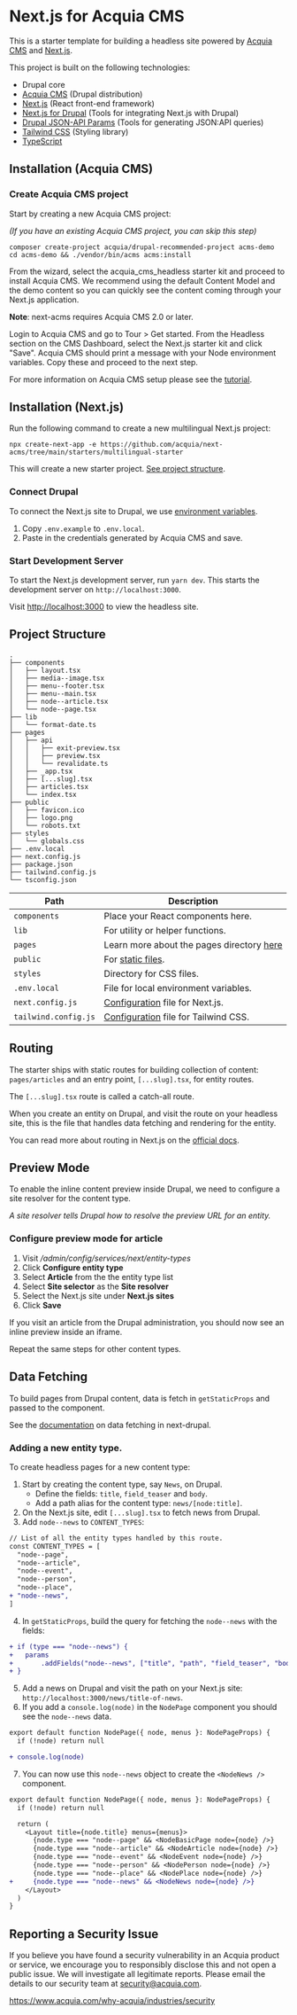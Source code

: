 # Next.js for Acquia CMS

This is a starter template for building a headless site powered by [Acquia CMS](https://www.acquia.com/products/drupal-cloud/acquia-cms) and [Next.js](https://nextjs.org).

This project is built on the following technologies:

- Drupal core
- [Acquia CMS](https://github.com/acquia/acquia_cms) (Drupal distribution)
- [Next.js](https://nextjs.org) (React front-end framework)
- [Next.js for Drupal](https://next-drupal.org) (Tools for integrating Next.js with Drupal)
- [Drupal JSON-API Params](https://github.com/d34dman/drupal-jsonapi-params) (Tools for generating JSON:API queries)
- [Tailwind CSS](https://taiwindcss.com) (Styling library)
- [TypeScript](http://typescriptlang.org)

## Installation (Acquia CMS)

### Create Acquia CMS project

Start by creating a new Acquia CMS project:

_(If you have an existing Acquia CMS project, you can skip this step)_

```
composer create-project acquia/drupal-recommended-project acms-demo
cd acms-demo && ./vendor/bin/acms acms:install
```

From the wizard, select the acquia_cms_headless starter kit and proceed to install Acquia CMS. We recommend using the default
Content Model and the demo content so you can quickly see the content coming through your Next.js application.

**Note**: next-acms requires Acquia CMS 2.0 or later.

Login to Acquia CMS and go to Tour > Get started. From the Headless section on the CMS Dashboard, select the Next.js starter kit and click "Save".
Acquia CMS should print a message with your Node environment variables. Copy these and proceed to the next step.

For more information on Acquia CMS setup please see the [tutorial](https://dev.acquia.com/tutorial/nextjs-acquia-setting-acquia-cms).

## Installation (Next.js)

Run the following command to create a new multilingual Next.js project:

```
npx create-next-app -e https://github.com/acquia/next-acms/tree/main/starters/multilingual-starter
```

This will create a new starter project. [See project structure](#project-structure).

### Connect Drupal

To connect the Next.js site to Drupal, we use [environment variables](https://next-drupal.org/docs/environment-variables).

1. Copy `.env.example` to `.env.local`.
2. Paste in the credentials generated by Acquia CMS and save.

### Start Development Server

To start the Next.js development server, run `yarn dev`. This starts the development server on `http://localhost:3000`.

Visit [http://localhost:3000](http://localhost:3000) to view the headless site.

## Project Structure

```
.
├── components
│   ├── layout.tsx
│   ├── media--image.tsx
│   ├── menu--footer.tsx
│   ├── menu--main.tsx
│   ├── node--article.tsx
│   └── node--page.tsx
├── lib
│   └── format-date.ts
├── pages
│   ├── api
│   │   ├── exit-preview.tsx
│   │   ├── preview.tsx
│   │   └── revalidate.ts
│   ├── _app.tsx
│   ├── [...slug].tsx
│   ├── articles.tsx
│   └── index.tsx
├── public
│   ├── favicon.ico
│   ├── logo.png
│   └── robots.txt
├── styles
│   └── globals.css
├── .env.local
├── next.config.js
├── package.json
├── tailwind.config.js
└── tsconfig.json
```

| Path                 | Description                                                                                          |
| -------------------- | ---------------------------------------------------------------------------------------------------- |
| `components`         | Place your React components here.                                                                    |
| `lib`                | For utility or helper functions.                                                                     |
| `pages`              | Learn more about the pages directory [here](https://nextjs.org/docs/basic-features/pages)            |
| `public`             | For [static files](https://nextjs.org/docs/basic-features/static-file-serving).                      |
| `styles`             | Directory for CSS files.                                                                             |
| `.env.local`         | File for local environment variables.                                                                |
| `next.config.js`     | [Configuration](https://nextjs.org/docs/api-reference/next.config.js/introduction) file for Next.js. |
| `tailwind.config.js` | [Configuration](https://tailwindcss.com/docs/configuration) file for Tailwind CSS.                   |

## Routing

The starter ships with static routes for building collection of content: `pages/articles` and an entry point, `[...slug].tsx`, for entity routes.

The `[...slug].tsx` route is called a catch-all route.

When you create an entity on Drupal, and visit the route on your headless site, this is the file that handles data fetching and rendering for the entity.

You can read more about routing in Next.js on the [official docs](https://nextjs.org/docs/routing/introduction).

## Preview Mode

To enable the inline content preview inside Drupal, we need to configure a site resolver for the content type.

_A *site resolver* tells Drupal how to resolve the preview URL for an entity._

### Configure preview mode for article

1. Visit _/admin/config/services/next/entity-types_
2. Click **Configure entity type**
3. Select **Article** from the the entity type list
4. Select **Site selector** as the **Site resolver**
5. Select the Next.js site under **Next.js sites**
6. Click **Save**

If you visit an article from the Drupal administration, you should now see an inline preview inside an iframe.

Repeat the same steps for other content types.

## Data Fetching

To build pages from Drupal content, data is fetch in `getStaticProps` and passed to the component.

See the [documentation](https://next-drupal.org/docs/data-fetching) on data fetching in next-drupal.

### Adding a new entity type.

To create headless pages for a new content type:

1. Start by creating the content type, say `News`, on Drupal.
   - Define the fields: `title`, `field_teaser` and `body`.
   - Add a path alias for the content type: `news/[node:title]`.
2. On the Next.js site, edit `[...slug].tsx` to fetch news from Drupal.
3. Add `node--news` to `CONTENT_TYPES`:

```diff
// List of all the entity types handled by this route.
const CONTENT_TYPES = [
  "node--page",
  "node--article",
  "node--event",
  "node--person",
  "node--place",
+ "node--news",
]
```

4. In `getStaticProps`, build the query for fetching the `node--news` with the fields:

```diff
+ if (type === "node--news") {
+ 	params
+ 		.addFields("node--news", ["title", "path", "field_teaser", "body])
+ }
```

5. Add a news on Drupal and visit the path on your Next.js site: `http://localhost:3000/news/title-of-news`.
6. If you add a `console.log(node)` in the `NodePage` component you should see the `node--news` data.

```diff
export default function NodePage({ node, menus }: NodePageProps) {
  if (!node) return null

+ console.log(node)
```

7. You can now use this `node--news` object to create the `<NodeNews />` component.

```diff
export default function NodePage({ node, menus }: NodePageProps) {
  if (!node) return null

  return (
    <Layout title={node.title} menus={menus}>
      {node.type === "node--page" && <NodeBasicPage node={node} />}
      {node.type === "node--article" && <NodeArticle node={node} />}
      {node.type === "node--event" && <NodeEvent node={node} />}
      {node.type === "node--person" && <NodePerson node={node} />}
      {node.type === "node--place" && <NodePlace node={node} />}
+     {node.type === "node--news" && <NodeNews node={node} />}
    </Layout>
  )
}
```

## Reporting a Security Issue

If you believe you have found a security vulnerability in an Acquia product or service, we encourage you to responsibly disclose this and not open a public issue. We will investigate all legitimate reports. Please email the details to our security team at security@acquia.com.

https://www.acquia.com/why-acquia/industries/security
